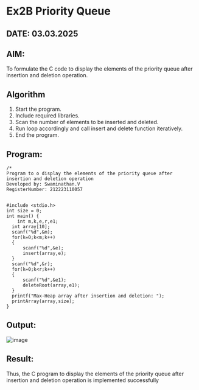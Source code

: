# Ex2B Priority Queue
## DATE: 03.03.2025
## AIM:
To formulate the C code to display the elements of the priority queue after insertion and deletion operation.

## Algorithm
1. Start the program.
2. Include required libraries.
3. Scan the number of elements to be inserted and deleted.
4. Run loop accordingly and call insert and delete function iteratively.
5. End the program.

## Program:
```
/*
Program to o display the elements of the priority queue after insertion and deletion operation
Developed by: Swaminathan.V
RegisterNumber: 212223110057


#include <stdio.h>
int size = 0;
int main() {
    int m,k,e,r,e1;
  int array[10];
  scanf("%d",&m);
  for(k=0;k<m;k++)
  {
      scanf("%d",&e);
      insert(array,e);
  }
  scanf("%d",&r);
  for(k=0;k<r;k++)
  {
      scanf("%d",&e1);
      deleteRoot(array,e1);
  }
  printf("Max-Heap array after insertion and deletion: ");
  printArray(array,size);
}
```

## Output:

![image](https://github.com/user-attachments/assets/e8142f44-e466-4f77-a893-2f1d3211aaaa)

## Result:
Thus, the C program to display the elements of the priority queue after insertion and deletion operation is implemented successfully
